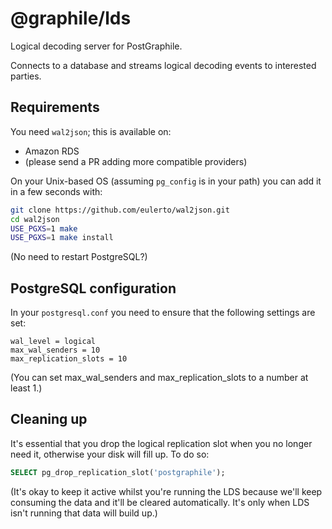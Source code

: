 # @graphile/lds

Logical decoding server for PostGraphile.

Connects to a database and streams logical decoding events to interested parties.

## Requirements

You need `wal2json`; this is available on:

- Amazon RDS
- (please send a PR adding more compatible providers)

On your Unix-based OS (assuming `pg_config` is in your path) you can add it in a few seconds with:

```bash
git clone https://github.com/eulerto/wal2json.git
cd wal2json
USE_PGXS=1 make
USE_PGXS=1 make install
```

(No need to restart PostgreSQL?)

## PostgreSQL configuration

In your `postgresql.conf` you need to ensure that the following settings are set:

```
wal_level = logical
max_wal_senders = 10
max_replication_slots = 10
```

(You can set max_wal_senders and max_replication_slots to a number at least 1.)

## Cleaning up

It's essential that you drop the logical replication slot when you no longer
need it, otherwise your disk will fill up. To do so:

```sql
SELECT pg_drop_replication_slot('postgraphile');
```

(It's okay to keep it active whilst you're running the LDS because we'll keep
consuming the data and it'll be cleared automatically. It's only when LDS
isn't running that data will build up.)

